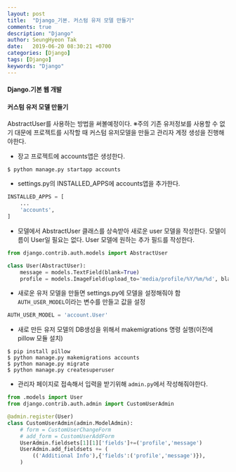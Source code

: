 ```yaml
---
layout: post
title:  "Django_기본. 커스텀 유저 모델 만들기"
comments: true
description: "Django"
author: SeungHyeon Tak
date:   2019-06-20 08:30:21 +0700
categories: [Django]
tags: [Django]
keywords: "Django"
---
```

#### Django.기본 웹 개발

#### 커스텀 유저 모델 만들기
AbstractUser를 사용하는 방법을 써볼예정이다.
※주의 기존 유저정보를 사용할 수 없기 대문에 프로젝트를 시작할 때 커스텀 유저모델을 만들고 관리자 계정 생성을 진행해야한다.
<br>
* 장고 프로젝트에 accounts앱은 생성한다.

```
$ python manage.py startapp accounts
```

* settings.py의 INSTALLED_APPS에 accounts앱을 추가한다.

```python
INSTALLED_APPS = [
	...
	'accounts',
]
```

* 모델에서 AbstractUser 클래스를 상속받아 새로운 user 모델을 작성한다. 모델이름이 User일 필요는 없다. User 모델에 원하는 추가 필드를 작성한다.

```python
from django.contrib.auth.models import AbstractUser

class User(AbstractUser):
	message = models.TextField(blank=True)
	profile = models.ImageField(upload_to='media/profile/%Y/%m/%d', blank=True)
```

* 새로운 유저 모델을 만들면 settings.py에 모델을 설정해줘야 함 `AUTH_USER_MODEL`이라는 변수를 만들고 값을 설정

```python
AUTH_USER_MODEL = 'account.User'
```

* 새로 만든 유저 모델의 DB생성을 위해서 makemigrations 명령 실행(이전에 pillow 모듈 설치)

```
$ pip install pillow
$ python manage.py makemigrations accounts
$ python manage.py migrate
$ python manage.py createsuperuser
```

* 관리자 페이지로 접속해서 입력을 받기위해 `admin.py`에서 작성해줘야한다.

```python
from .models import User
from django.contrib.auth.admin import CustomUserAdmin

@admin.register(User)
class CustomUserAdmin(admin.ModelAdmin):
	# form = CustomUserChangeForm
	# add_form = CustomUserAddForm
	UserAdmin.fieldsets[1][1]['fields']+=('profile','message')
	UserAdmin.add_fieldsets += (
		(('Additional Info'),{'fields':('profile','message')}),
	)
```